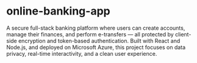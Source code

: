 # online-banking-app
A secure full-stack banking platform where users can create accounts, manage their finances, and perform e-transfers — all protected by client-side encryption and token-based authentication. Built with React and Node.js, and deployed on Microsoft Azure, this project focuses on data privacy, real-time interactivity, and a clean user experience.
